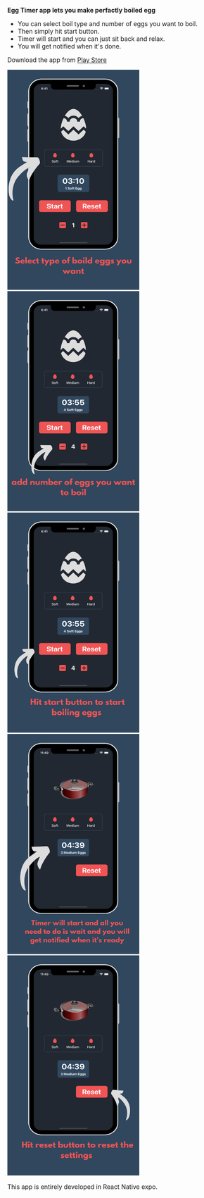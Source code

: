 **Egg Timer app lets you make perfactly boiled egg**

- You can select boil type and number of eggs you want to boil. 
- Then simply hit start button.
- Timer will start and you can just sit back and relax.
- You will get notified when it's done.

Download the app from [Play Store](https://play.google.com/store/apps/details?id=com.brijenmakwana.eggTimer)

<img src="https://github.com/BrijenMakwana/eggTimer/blob/main/assets/Select_type_of%20boild_eggs_you_want.png" width="300" height="500"> <img src="https://github.com/BrijenMakwana/eggTimer/blob/main/assets/selct_number_of_eggs.png" width="300" height="500"> <img src="https://github.com/BrijenMakwana/eggTimer/blob/main/assets/start_cooking.png" width="300" height="500"> <img src="https://github.com/BrijenMakwana/eggTimer/blob/main/assets/timer.png" width="300" height="500"> <img src="https://github.com/BrijenMakwana/eggTimer/blob/main/assets/reset_cooking.png" width="300" height="500">

This app is entirely developed in React Native expo.
